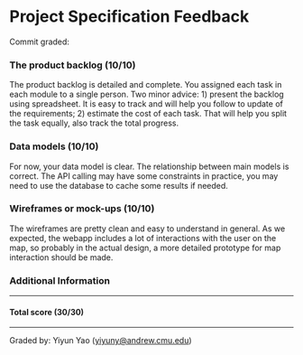 Project Specification Feedback
==================

Commit graded:

### The product backlog (10/10)

The product backlog is detailed and complete. You assigned each task in each module to a single person. Two minor advice: 1) present the backlog using spreadsheet. It is easy to track and will help you follow to update of the requirements; 2) estimate the cost of each task. That will help you split the task equally, also track the total progress.

### Data models (10/10)

For now, your data model is clear. The relationship between main models is correct. The API calling may have some constraints in practice, you may need to use the database to cache some results if needed.

### Wireframes or mock-ups (10/10)

The wireframes are pretty clean and easy to understand in general. As we expected, the webapp includes a lot of interactions with the user on the map, so probably in the actual design, a more detailed prototype for map interaction should be made.

### Additional Information

---
#### Total score (30/30)
---
Graded by: Yiyun Yao (yiyuny@andrew.cmu.edu)